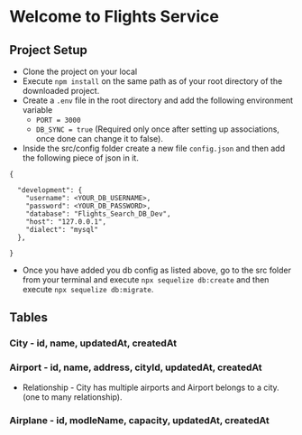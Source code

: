 # Welcome to Flights Service

## Project Setup
- Clone the project on your local
- Execute `npm install` on the same path as of your root directory of the downloaded project.
- Create a `.env` file in the root directory and add the following environment variable
    - `PORT = 3000`
    - `DB_SYNC = true` (Required only once after setting up associations, once done can change it to false).
- Inside the src/config folder create a new file `config.json` and then add the following piece of json in it.
```
{

  "development": {
    "username": <YOUR_DB_USERNAME>,
    "password": <YOUR_DB_PASSWORD>,
    "database": "Flights_Search_DB_Dev",
    "host": "127.0.0.1",
    "dialect": "mysql"
  },
  
}
```
- Once you have added you db config as listed above, go to the src folder from your terminal and execute `npx sequelize db:create` and then execute `npx sequelize db:migrate`.

## Tables

### City - id, name, updatedAt, createdAt
<!-- run ` npx sequelize model:generate --name City --attributes name:String ` -->

### Airport - id, name, address, cityId, updatedAt, createdAt
  - Relationship - City has multiple airports and Airport belongs to a city. (one to many relationship).
<!-- run ` npx sequelize model:generate --name  Airport --attributes name:String, address:String, cityId:Integer` -->

### Airplane - id, modleName, capacity, updatedAt, createdAt
